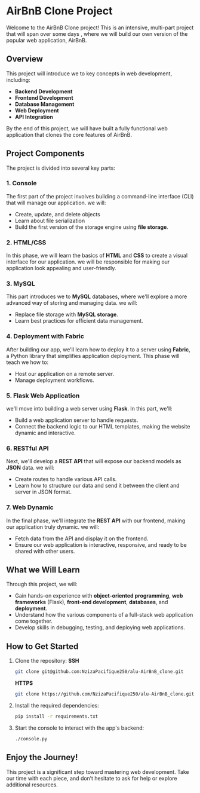 # AirBnB Clone Project

Welcome to the AirBnB Clone project! This is an intensive, multi-part project that will span over some days , where we will build our own version of the popular web application, AirBnB.

## Overview

This project will introduce we to key concepts in web development, including:

- **Backend Development**
- **Frontend Development**
- **Database Management**
- **Web Deployment**
- **API Integration**

By the end of this project, we will have built a fully functional web application that clones the core features of AirBnB.

## Project Components

The project is divided into several key parts:

### 1. Console
The first part of the project involves building a command-line interface (CLI) that will manage our application. we will:
- Create, update, and delete objects
- Learn about file serialization
- Build the first version of the storage engine using **file storage**.

### 2. HTML/CSS
In this phase, we will learn the basics of **HTML** and **CSS** to create a visual interface for our application. we will be responsible for making our application look appealing and user-friendly.

### 3. MySQL
This part introduces we to **MySQL** databases, where we'll explore a more advanced way of storing and managing data. we will:
- Replace file storage with **MySQL storage**.
- Learn best practices for efficient data management.

### 4. Deployment with Fabric
After building our app, we'll learn how to deploy it to a server using **Fabric**, a Python library that simplifies application deployment. This phase will teach we how to:
- Host our application on a remote server.
- Manage deployment workflows.

### 5. Flask Web Application
we'll move into building a web server using **Flask**. In this part, we'll:
- Build a web application server to handle requests.
- Connect the backend logic to our HTML templates, making the website dynamic and interactive.

### 6. RESTful API
Next, we'll develop a **REST API** that will expose our backend models as **JSON** data. we will:
- Create routes to handle various API calls.
- Learn how to structure our data and send it between the client and server in JSON format.

### 7. Web Dynamic
In the final phase, we'll integrate the **REST API** with our frontend, making our application truly dynamic. we will:
- Fetch data from the API and display it on the frontend.
- Ensure our web application is interactive, responsive, and ready to be shared with other users.

## What we Will Learn

Through this project, we will:
- Gain hands-on experience with **object-oriented programming**, **web frameworks** (Flask), **front-end development**, **databases**, and **deployment**.
- Understand how the various components of a full-stack web application come together.
- Develop skills in debugging, testing, and deploying web applications.

## How to Get Started

1. Clone the repository:
   **SSH**
   ```bash
   git clone git@github.com:NzizaPacifique250/alu-AirBnB_clone.git
   ```
   **HTTPS**
   ```bash
   git clone https://github.com/NzizaPacifique250/alu-AirBnB_clone.git
   ```

2. Install the required dependencies:
   ```bash
   pip install -r requirements.txt
   ```

3. Start the console to interact with the app's backend:
   ```bash
   ./console.py
   ```

## Enjoy the Journey!

This project is a significant step toward mastering web development. Take our time with each piece, and don’t hesitate to ask for help or explore additional resources.
